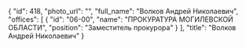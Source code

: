 {
    "id": 418,
    "photo_url": "",
    "full_name": "Волков Андрей Николаевич",
    "offices": [
        {
            "id": "06-00",
            "name": "ПРОКУРАТУРА МОГИЛЕВСКОЙ ОБЛАСТИ",
            "position": "Заместитель прокурора"
        }
    ],
    "title": "Волков Андрей Николаевич"
}
